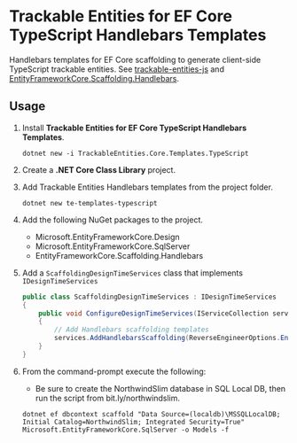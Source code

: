 # Trackable Entities for EF Core TypeScript Handlebars Templates

Handlebars templates for EF Core scaffolding to generate client-side TypeScript trackable entities. See [trackable-entities-js](https://github.com/TrackableEntities/trackable-entities-js) and [EntityFrameworkCore.Scaffolding.Handlebars](https://github.com/TrackableEntities/EntityFrameworkCore.Scaffolding.Handlebars).

## Usage

1. Install **Trackable Entities for EF Core TypeScript Handlebars Templates**.

    ```
    dotnet new -i TrackableEntities.Core.Templates.TypeScript
    ```

2. Create a **.NET Core Class Library** project.
3. Add Trackable Entities Handlebars templates from the project folder.

    ```
    dotnet new te-templates-typescript
    ```

4. Add the following NuGet packages to the project.
   - Microsoft.EntityFrameworkCore.Design
   - Microsoft.EntityFrameworkCore.SqlServer
   - EntityFrameworkCore.Scaffolding.Handlebars

5.  Add a `ScaffoldingDesignTimeServices` class that implements `IDesignTimeServices`

    ```csharp
    public class ScaffoldingDesignTimeServices : IDesignTimeServices
    {
        public void ConfigureDesignTimeServices(IServiceCollection services)
        {
            // Add Handlebars scaffolding templates
            services.AddHandlebarsScaffolding(ReverseEngineerOptions.EntitiesOnly, LanguageOptions.TypeScript);
        }
    }
    ```

6. From the command-prompt execute the following:
   - Be sure to create the NorthwindSlim database in SQL Local DB, 
     then run the script from bit.ly/northwindslim.

    ```
    dotnet ef dbcontext scaffold "Data Source=(localdb)\MSSQLLocalDB; Initial Catalog=NorthwindSlim; Integrated Security=True" Microsoft.EntityFrameworkCore.SqlServer -o Models -f
    ```

